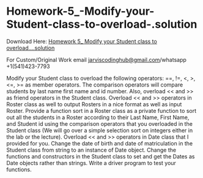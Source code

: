 # Homework-5_-Modify-your-Student-class-to-overload-.solution

Download Here: [Homework 5_ Modify your Student class to overload….solution](https://jarviscodinghub.com/assignment/homework-5_-modify-your-student-class-to-overload-solution/)

For Custom/Original Work email jarviscodinghub@gmail.com/whatsapp +1(541)423-7793

Modify your Student class to overload the following operators: ==, !=, <, >, <=, >= as member operators. The comparison operators will compare students by last name first name and id number. Also, overload << and >> as friend operators in the Student class. Overload << and >> operators in Roster class as well to output Rosters in a nice format as well as input Roster. Provide a function sort in a Roster class as a private function to sort out all the students in a Roster according to their Last Name, First Name, and Student id using the comparison operators that you overloaded in the Student class (We will go over a simple selection sort on integers either in the lab or the lecture). Overload << and >> operators in Date class that I provided for you. Change the date of birth and date of matriculation in the Student class from string to an instance of Date object. Change the functions and constructors in the Student class to set and get the Dates as Date objects rather than strings.
Write a driver program to test your functions.
